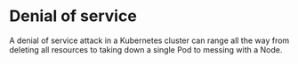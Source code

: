 # Denial of service
A denial of service attack in a Kubernetes cluster can range all the way from deleting all resources to taking down a single Pod to messing with a Node. 